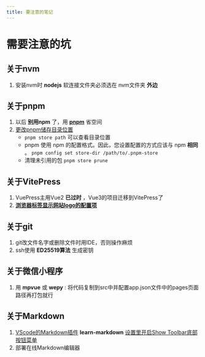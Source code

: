 ```yaml
---
title: 要注意的笔记
---
```


# 需要注意的坑

## 关于nvm

1. 安装nvm时 **nodejs** 软连接文件夹必须选在 nvm文件夹 **外边**

## 关于pnpm

1. 以后 **别用npm** 了，用 **[pnpm](https://pnpm.io/zh/motivation)** 省空间
2. [更改pnpm储存目录位置](https://pnpm.io/zh/configuring)
    - ``` pnpm store path ``` 可以查看目录位置
    - pnpm 使用 npm 的配置格式。因此，您设置配置的方式应该与 npm **相同** 。
    ```pnpm config set store-dir /path/to/.pnpm-store```
    - 清理未引用的包
    ``` pnpm store prune ```

## 关于VitePress

1. VuePress主用Vue2 **已过时** ，Vue3的项目迁移到VitePress了
2. **[浏览器标签显示网站logo的配置项](https://vitepress.dev/zh/reference/site-config#example-adding-a-favicon)**

## 关于git

1. git改文件名字或删除文件时用IDE，否则操作麻烦
2. ssh使用 **ED25519算法** 生成密钥

## 关于微信小程序

1. 用 **mpvue** 或 **wepy** : 将代码复制到src中并配置app.json文件中的pages页面路径再打包就行

## 关于Markdown

1. [VScode的Markdown插件](https://marketplace.visualstudio.com/items?itemName=docsmsft.docs-markdown) **learn-markdown** [设置里开启Show Toolbar底部按钮菜单](https://learn.microsoft.com/zh-cn/contribute/content/how-to-write-docs-auth-pack#how-to-show-the-legacy-gauntlet-toolbar)
2. 部署在线Markdown编辑器
